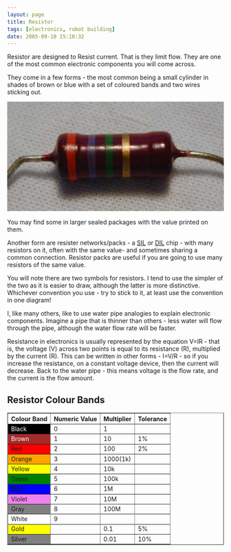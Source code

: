 ```yaml
---
layout: page
title: Resistor
tags: [electronics, robot building]
date: 2005-09-10 15:10:32
---
```

Resistor are designed to Resist current. That is they limit flow. They are one of the most common electronic components you will come across.

They come in a few forms - the most common being a small cylinder in shades of brown or blue with a set of coloured bands and two wires sticking out.

![](/galleries/gallery-1-common-images/217-resistor-1.jpg)

You may find some in larger sealed packages with the value printed on them.

Another form are resister networks/packs - a [SIL](/wiki/sil "Single In Line Package") or [DIL](/wiki/dil "DIL") chip - with many resistors on it, often with the same value- and sometimes sharing a common connection. Resistor packs are useful if you are going to use many resistors of the same value.

You will note there are two symbols for resistors. I tend to use the simpler of the two as it is easier to draw, although the latter is more distinctive. Whichever convention you use - try to stick to it, at least use the convention in one diagram!

I, like many others, like to use water pipe analogies to explain electronic components. Imagine a pipe that is thinner than others - less water will flow through the pipe, although the water flow rate will be faster.

Resistance in electronics is usually represented by the equation V=IR - that is, the voltage (V) across two points is equal to its resistance (R), multiplied by the current (R). This can be written in other forms - I=V/R - so if you increase the resistance, on a constant voltage device, then the current will decrease. Back to the water pipe - this means voltage is the flow rate, and the current is the flow amount.

## Resistor Colour Bands

<table border="1">
<tr><th>Colour Band</th><th>Numeric Value</th><th>Multiplier</th><th>Tolerance</th></tr>
<tr><td style="background-color: black; color: white">Black</td><td>0</td><td>1</td><td> </td></tr>
<tr><td style="background-color: brown; color: white">Brown</td> <td>1</td><td>10</td><td>1%</td></tr>
<tr><td bgcolor="red">Red</td><td>2</td><td>100</td><td>2%</td></tr>
<tr><td bgcolor="orange">Orange</td><td>3</td><td>1000(1k)</td><td> </td></tr>
<tr><td bgcolor="yellow">Yellow</td><td>4</td><td>10k</td><td> </td></tr>
<tr><td bgcolor="green">Green</td><td>5</td><td>100k</td><td> </td></tr>
<tr><td bgcolor="blue">Blue</td><td>6</td><td>1M</td><td> </td></tr>
<tr><td bgcolor="violet">Violet</td><td>7</td><td>10M</td><td> </td></tr>
<tr><td bgcolor="gray">Gray</td><td>8</td><td>100M</td><td> </td><tr>
<tr><td bgcolor="white">White</td><td>9</td><td> </td><td> </td><tr>
<tr><td bgcolor="yellow">Gold</td><td> </td><td>0.1</td><td>5%</td></tr>
<tr><td bgcolor="gray">Silver</td><td> </td><td>0.01</td><td>10%</td></tr>
</table>
